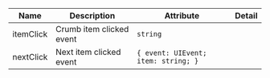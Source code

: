 | Name       | Description                   | Attribute        | Detail |
|------------|-------------------------------|------------------|--------|
|<div className="Api__Table"> <div>itemClick</div> <div className="Api__Table Docs__Tags"></div></div>| Crumb item clicked event | `string`
|<div className="Api__Table"> <div>nextClick</div> <div className="Api__Table Docs__Tags"></div></div>| Next item clicked event | `{ event: UIEvent; item: string; }`
